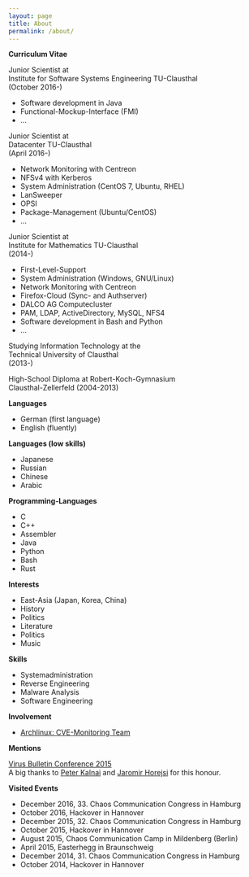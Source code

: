 ```yaml
---
layout: page
title: About
permalink: /about/
---
```

  
**Curriculum Vitae**  

Junior Scientist at  
Institute for Software Systems Engineering TU-Clausthal  
(October 2016-)  
  
* Software development in Java  
* Functional-Mockup-Interface (FMI)
* ...
  
Junior Scientist at  
Datacenter TU-Clausthal  
(April 2016-)  
  
* Network Monitoring with Centreon  
* NFSv4 with Kerberos  
* System Administration (CentOS 7, Ubuntu, RHEL)  
* LanSweeper
* OPSI
* Package-Management (Ubuntu/CentOS)
* ...  
  
Junior Scientist at    
Institute for Mathematics TU-Clausthal  
(2014-)  

* First-Level-Support  
* System Administration (Windows, GNU/Linux)  
* Network Monitoring with Centreon  
* Firefox-Cloud (Sync- and Authserver)  
* DALCO AG Computecluster  
* PAM, LDAP, ActiveDirectory, MySQL, NFS4  
* Software development in Bash and Python  
* ...  
  
Studying Information Technology at the    
Technical University of Clausthal    
(2013-)    
  
High-School Diploma at Robert-Koch-Gymnasium    
Clausthal-Zellerfeld (2004-2013)  
  
**Languages**  

* German (first language)   
* English (fluently)  
  
**Languages (low skills)**  

* Japanese   
* Russian   
* Chinese  
* Arabic  
  
**Programming-Languages**  

* C   
* C++  
* Assembler  
* Java  
* Python  
* Bash  
* Rust  
  
**Interests**  

* East-Asia (Japan, Korea, China)  
* History  
* Politics  
* Literature
* Politics
* Music
  
**Skills**    

* Systemadministration    
* Reverse Engineering    
* Malware Analysis    
* Software Engineering  
  
**Involvement**    

* [Archlinux: CVE-Monitoring Team](https://www.archlinux.org/people/support-staff/)  
  
**Mentions**  

[Virus Bulletin Conference 2015](https://www.virusbtn.com/pdf/conference_slides/2015/KalnaiHorejsi-VB2015.pdf)    
A big thanks to [Peter Kalnai](https://twitter.com/pkalnai) and [Jaromir Horejsi](https://twitter.com/JaromirHorejsi) for this honour.    
  
**Visited Events**  

* December 2016, 33. Chaos Communication Congress in Hamburg
* October 2016, Hackover in Hannover
* December 2015, 32. Chaos Communication Congress in Hamburg  
* October 2015, Hackover in Hannover  
* August 2015, Chaos Communication Camp in Mildenberg (Berlin)  
* April 2015, Easterhegg in Braunschweig  
* December 2014, 31. Chaos Communication Congress in Hamburg  
* October 2014, Hackover in Hannover  
  
